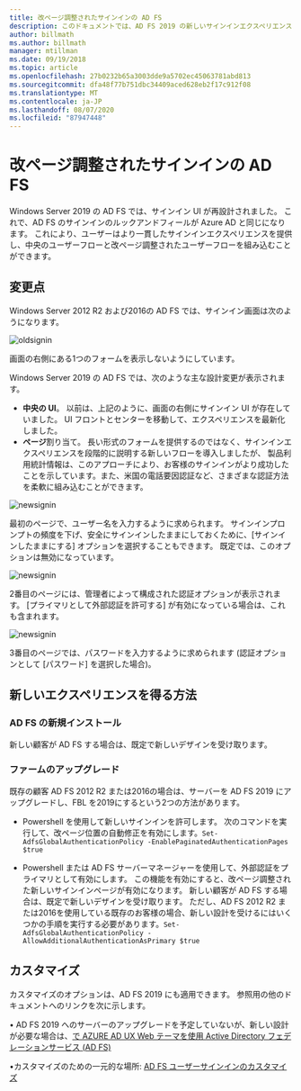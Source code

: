 ```yaml
---
title: 改ページ調整されたサインインの AD FS
description: このドキュメントでは、AD FS 2019 の新しいサインインエクスペリエンスについて説明します。
author: billmath
ms.author: billmath
manager: mtillman
ms.date: 09/19/2018
ms.topic: article
ms.openlocfilehash: 27b0232b65a3003dde9a5702ec45063781abd813
ms.sourcegitcommit: dfa48f77b751dbc34409aced628eb2f17c912f08
ms.translationtype: MT
ms.contentlocale: ja-JP
ms.lasthandoff: 08/07/2020
ms.locfileid: "87947448"
---
```

# <a name="ad-fs-paginated-sign-in"></a>改ページ調整されたサインインの AD FS


Windows Server 2019 の AD FS では、サインイン UI が再設計されました。  これで、AD FS のサインインのルックアンドフィールが Azure AD と同じになります。  これにより、ユーザーはより一貫したサインインエクスペリエンスを提供し、中央のユーザーフローと改ページ調整されたユーザーフローを組み込むことができます。

## <a name="whats-changing"></a>変更点
Windows Server 2012 R2 および2016の AD FS では、サインイン画面は次のようになります。

![oldsignin](media/AD-FS-paginated-sign-in/signin1.png)

画面の右側にある1つのフォームを表示しないようにしています。

Windows Server 2019 の AD FS では、次のような主な設計変更が表示されます。


- **中央の UI**。 以前は、上記のように、画面の右側にサインイン UI が存在していました。 UI フロントとセンターを移動して、エクスペリエンスを最新化しました。
- **ページ**割り当て。 長い形式のフォームを提供するのではなく、サインインエクスペリエンスを段階的に説明する新しいフローを導入しましたが、 製品利用統計情報は、このアプローチにより、お客様のサインインがより成功したことを示しています。また、米国の電話要因認証など、さまざまな認証方法を柔軟に組み込むことができます。

![newsignin](media/AD-FS-paginated-sign-in/signin2.png)

最初のページで、ユーザー名を入力するように求められます。 サインインプロンプトの頻度を下げ、安全にサインインしたままにしておくために、[サインインしたままにする] オプションを選択することもできます。 既定では、このオプションは無効になっています。

![newsignin](media/AD-FS-paginated-sign-in/signin3.png)

2番目のページには、管理者によって構成された認証オプションが表示されます。 [プライマリとして外部認証を許可する] が有効になっている場合は、これも含まれます。

![newsignin](media/AD-FS-paginated-sign-in/signin4.png)

3番目のページでは、パスワードを入力するように求められます (認証オプションとして [パスワード] を選択した場合)。

## <a name="how-to-get-the-new-experience"></a>新しいエクスペリエンスを得る方法

### <a name="new-installation-of-ad-fs"></a>AD FS の新規インストール
新しい顧客が AD FS する場合は、既定で新しいデザインを受け取ります。

### <a name="upgrading-a-farm"></a>ファームのアップグレード
既存の顧客 AD FS 2012 R2 または2016の場合は、サーバーを AD FS 2019 にアップグレードし、FBL を2019にするという2つの方法があります。

- Powershell を使用して新しいサインインを許可します。 次のコマンドを実行して、改ページ位置の自動修正を有効にします。``Set-AdfsGlobalAuthenticationPolicy -EnablePaginatedAuthenticationPages $true``

 - Powershell または AD FS サーバーマネージャーを使用して、外部認証をプライマリとして有効にします。 この機能を有効にすると、改ページ調整された新しいサインインページが有効になります。
新しい顧客が AD FS する場合は、既定で新しいデザインを受け取ります。 ただし、AD FS 2012 R2 または2016を使用している既存のお客様の場合、新しい設計を受けるにはいくつかの手順を実行する必要があります。``Set-AdfsGlobalAuthenticationPolicy -AllowAdditionalAuthenticationAsPrimary $true``

## <a name="customization"></a>カスタマイズ
カスタマイズのオプションは、AD FS 2019 にも適用できます。
参照用の他のドキュメントへのリンクを次に示します。

• AD FS 2019 へのサーバーのアップグレードを予定していないが、新しい設計が必要な場合は、[で AZURE AD UX Web テーマを使用 Active Directory フェデレーションサービス (AD FS)](azure-ux-web-theme-in-ad-fs.md)

•カスタマイズのための一元的な場所: [AD FS ユーザーサインインのカスタマイズ](ad-fs-user-sign-in-customization.md)
